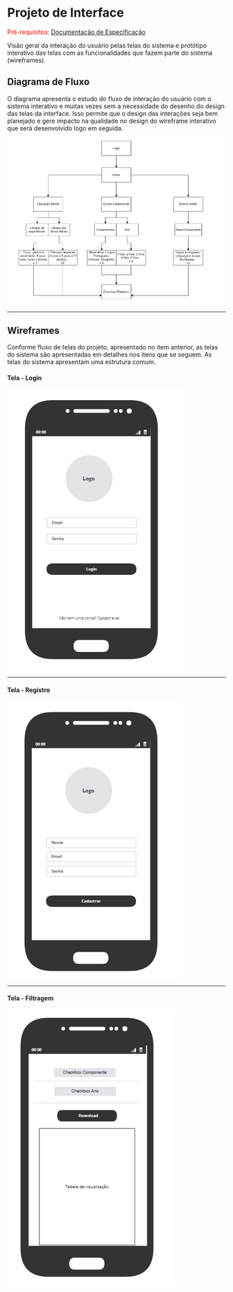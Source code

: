 
# Projeto de Interface

<span style="color:red">Pré-requisitos: <a href="2-Especificação do Projeto.md"> Documentação de Especificação</a></span>

Visão geral da interação do usuário pelas telas do sistema e protótipo interativo das telas com as funcionalidades que fazem parte do sistema (wireframes).


## Diagrama de Fluxo

O diagrama apresenta o estudo do fluxo de interação do usuário com o sistema interativo e muitas vezes sem a necessidade do desenho do design das telas da interface. Isso permite que o design das interações seja bem planejado e gere impacto na qualidade no design do wireframe interativo que será desenvolvido logo em seguida.



![Exemplo de Diagrama de Fluxo](img/ProjetoInterface/DiagramaDeFluxo.png)

---
## Wireframes
Conforme fluxo de telas do projeto, apresentado no item anterior, as telas do sistema são apresentadas em detalhes nos itens que se seguem. As telas do sistema apresentam uma estrutura comum.

#### Tela - Login
![Exemplo de Wireframe](img/ProjetoInterface/Login.png)

---
#### Tela - Registro
![Exemplo de Wireframe](img/ProjetoInterface/Registro.png)

---

#### Tela - Filtragem
![Exemplo de Wireframe](img/ProjetoInterface/Filtro.png)


